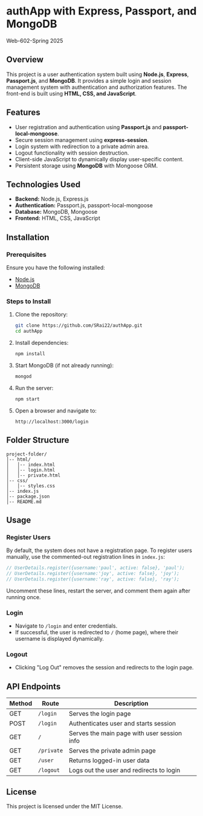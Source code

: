# authApp with Express, Passport, and MongoDB
Web-602-Spring 2025

## Overview
This project is a user authentication system built using **Node.js**, **Express**, **Passport.js**, and **MongoDB**. It provides a simple login and session management system with authentication and authorization features. The front-end is built using **HTML, CSS, and JavaScript**.

## Features
- User registration and authentication using **Passport.js** and **passport-local-mongoose**.
- Secure session management using **express-session**.
- Login system with redirection to a private admin area.
- Logout functionality with session destruction.
- Client-side JavaScript to dynamically display user-specific content.
- Persistent storage using **MongoDB** with Mongoose ORM.

## Technologies Used
- **Backend:** Node.js, Express.js
- **Authentication:** Passport.js, passport-local-mongoose
- **Database:** MongoDB, Mongoose
- **Frontend:** HTML, CSS, JavaScript

## Installation
### Prerequisites
Ensure you have the following installed:
- [Node.js](https://nodejs.org/)
- [MongoDB](https://www.mongodb.com/)

### Steps to Install
1. Clone the repository:
   ```bash
   git clone https://github.com/SRai22/authApp.git
   cd authApp
   ```
2. Install dependencies:
   ```bash
   npm install
   ```
3. Start MongoDB (if not already running):
   ```bash
   mongod
   ```
4. Run the server:
   ```bash
   npm start
   ```
5. Open a browser and navigate to:
   ```
   http://localhost:3000/login
   ```

## Folder Structure
```
project-folder/
│-- html/
│   │-- index.html
│   │-- login.html
│   │-- private.html
│-- css/
│   │-- styles.css
│-- index.js
│-- package.json
│-- README.md
```

## Usage
### Register Users
By default, the system does not have a registration page. To register users manually, use the commented-out registration lines in `index.js`:
```javascript
// UserDetails.register({username:'paul', active: false}, 'paul');
// UserDetails.register({username:'joy', active: false}, 'joy');
// UserDetails.register({username:'ray', active: false}, 'ray');
```
Uncomment these lines, restart the server, and comment them again after running once.

### Login
- Navigate to `/login` and enter credentials.
- If successful, the user is redirected to `/` (home page), where their username is displayed dynamically.

### Logout
- Clicking "Log Out" removes the session and redirects to the login page.

## API Endpoints
| Method | Route     | Description |
|--------|----------|-------------|
| GET    | `/login`  | Serves the login page |
| POST   | `/login`  | Authenticates user and starts session |
| GET    | `/`  | Serves the main page with user session info |
| GET    | `/private` | Serves the private admin page |
| GET    | `/user` | Returns logged-in user data |
| GET    | `/logout` | Logs out the user and redirects to login |


## License
This project is licensed under the MIT License.



